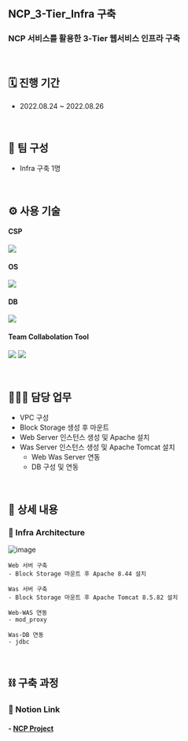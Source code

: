 ## NCP_3-Tier_Infra 구축
### NCP 서비스를 활용한 3-Tier 웹서비스 인프라 구축

</br>

## 🗓️ 진행 기간
- 2022.08.24 ~ 2022.08.26

</br>

## 👥 팀 구성
- Infra 구축 1명

</br>

## ⚙️ 사용 기술
#### CSP
<img src="https://img.shields.io/badge/Naver NCP-03C75A?style=for-the-badge&logo=Naver&logoColor=white"> <!--NCP-->

#### OS
<img src="https://img.shields.io/badge/CentOS-262577?style=for-the-badge&logo=CentOS&logoColor=white"> <!--CentOS-->

#### DB
<img src="https://img.shields.io/badge/mysql-4479A1?style=for-the-badge&logo=mysql&logoColor=white">  <!--mysql-->

#### Team Collabolation Tool
<img src="https://img.shields.io/badge/Notion-000000?style=for-the-badge&logo=Notion&logoColor=white"> <!--Notion-->
<img src="https://img.shields.io/badge/Drawio-000000?style=for-the-badge&logo=Drawio&logoColor=white"> <!--Draw.io-->

</br>


## 🙋🏻‍♂️ 담당 업무
- VPC 구성
- Block Storage 생성 후 마운트
- Web Server 인스턴스 생성 및 Apache 설치
- Was Server 인스턴스 생성 및 Apache Tomcat 설치
    - Web Was Server 연동
    - DB 구성 및 연동

</br>

## 📝 상세 내용 
### 📌 Infra Architecture
![image](https://user-images.githubusercontent.com/117608997/215604392-9ba6c27a-f2cc-4c16-bce0-8d1a3a2c575b.png)
```
Web 서버 구축
- Block Storage 마운트 후 Apache 8.44 설치

Was 서버 구축
- Block Storage 마운트 후 Apache Tomcat 8.5.82 설치

Web-WAS 연동
- mod_proxy

Was-DB 연동
- jdbc
```

</br>

## ⛓️ 구축 과정
### 🔗 Notion Link
#### - [NCP Project](https://glen-party-257.notion.site/NCP-b08ecfc37232433f9acca9105e682b3f)
</br>
